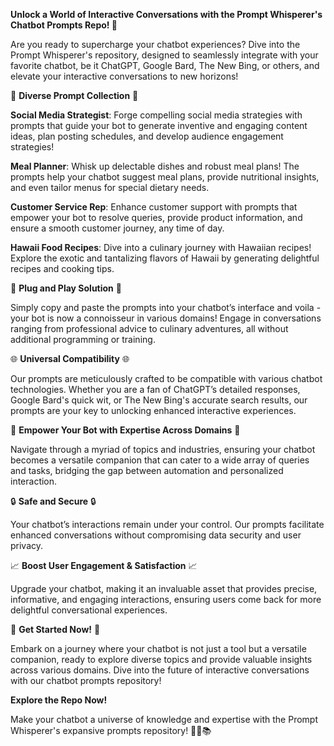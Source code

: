 **Unlock a World of Interactive Conversations with the Prompt Whisperer's Chatbot Prompts Repo! 🚀**

Are you ready to supercharge your chatbot experiences? Dive into the Prompt Whisperer's repository, designed to seamlessly integrate with your favorite chatbot, be it ChatGPT, Google Bard, The New Bing, or others, and elevate your interactive conversations to new horizons!

🌟 **Diverse Prompt Collection** 🌟

 **Social Media Strategist**: Forge compelling social media strategies with prompts that guide your bot to generate inventive and engaging content ideas, plan posting schedules, and develop audience engagement strategies!
  
**Meal Planner**: Whisk up delectable dishes and robust meal plans! The prompts help your chatbot suggest meal plans, provide nutritional insights, and even tailor menus for special dietary needs.

**Customer Service Rep**: Enhance customer support with prompts that empower your bot to resolve queries, provide product information, and ensure a smooth customer journey, any time of day.

**Hawaii Food Recipes**: Dive into a culinary journey with Hawaiian recipes! Explore the exotic and tantalizing flavors of Hawaii by generating delightful recipes and cooking tips.

💼 **Plug and Play Solution** 💼

Simply copy and paste the prompts into your chatbot’s interface and voila - your bot is now a connoisseur in various domains! Engage in conversations ranging from professional advice to culinary adventures, all without additional programming or training.

🌐 **Universal Compatibility** 🌐

Our prompts are meticulously crafted to be compatible with various chatbot technologies. Whether you are a fan of ChatGPT’s detailed responses, Google Bard's quick wit, or The New Bing's accurate search results, our prompts are your key to unlocking enhanced interactive experiences.

🚀 **Empower Your Bot with Expertise Across Domains** 🚀

Navigate through a myriad of topics and industries, ensuring your chatbot becomes a versatile companion that can cater to a wide array of queries and tasks, bridging the gap between automation and personalized interaction.

🔒 **Safe and Secure** 🔒

Your chatbot’s interactions remain under your control. Our prompts facilitate enhanced conversations without compromising data security and user privacy.

📈 **Boost User Engagement & Satisfaction** 📈

Upgrade your chatbot, making it an invaluable asset that provides precise, informative, and engaging interactions, ensuring users come back for more delightful conversational experiences.

🎉 **Get Started Now!** 🎉

Embark on a journey where your chatbot is not just a tool but a versatile companion, ready to explore diverse topics and provide valuable insights across various domains. Dive into the future of interactive conversations with our chatbot prompts repository!

**Explore the Repo Now!**

Make your chatbot a universe of knowledge and expertise with the Prompt Whisperer's expansive prompts repository! 🌌🤖📚
